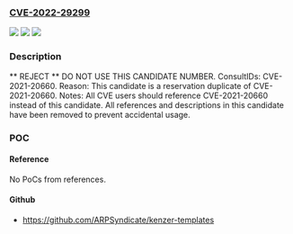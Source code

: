 ### [CVE-2022-29299](https://cve.mitre.org/cgi-bin/cvename.cgi?name=CVE-2022-29299)
![](https://img.shields.io/static/v1?label=Product&message=n%2Fa&color=blue)
![](https://img.shields.io/static/v1?label=Version&message=n%2Fa&color=blue)
![](https://img.shields.io/static/v1?label=Vulnerability&message=n%2Fa&color=blue)

### Description

** REJECT ** DO NOT USE THIS CANDIDATE NUMBER. ConsultIDs: CVE-2021-20660. Reason: This candidate is a reservation duplicate of CVE-2021-20660. Notes: All CVE users should reference CVE-2021-20660 instead of this candidate. All references and descriptions in this candidate have been removed to prevent accidental usage.

### POC

#### Reference
No PoCs from references.

#### Github
- https://github.com/ARPSyndicate/kenzer-templates

